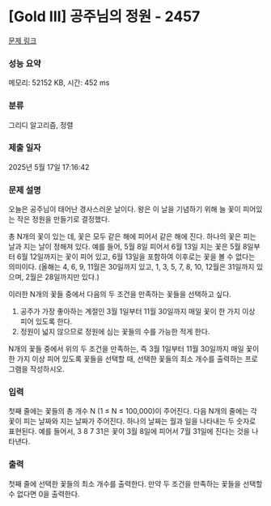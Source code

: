 # [Gold III] 공주님의 정원 - 2457 

[문제 링크](https://www.acmicpc.net/problem/2457) 

### 성능 요약

메모리: 52152 KB, 시간: 452 ms

### 분류

그리디 알고리즘, 정렬

### 제출 일자

2025년 5월 17일 17:16:42

### 문제 설명

<p>오늘은 공주님이 태어난 경사스러운 날이다. 왕은 이 날을 기념하기 위해 늘 꽃이 피어있는 작은 정원을 만들기로 결정했다.</p>

<p>총 N개의 꽃이 있는 데, 꽃은 모두 같은 해에 피어서 같은 해에 진다. 하나의 꽃은 피는 날과 지는 날이 정해져 있다. 예를 들어, 5월 8일 피어서 6월 13일 지는 꽃은 5월 8일부터 6월 12일까지는 꽃이 피어 있고, 6월 13일을 포함하여 이후로는 꽃을 볼 수 없다는 의미이다. (올해는 4, 6, 9, 11월은 30일까지 있고, 1, 3, 5, 7, 8, 10, 12월은 31일까지 있으며, 2월은 28일까지만 있다.)</p>

<p>이러한 N개의 꽃들 중에서 다음의 두 조건을 만족하는 꽃들을 선택하고 싶다.</p>

<ol>
	<li>공주가 가장 좋아하는 계절인 3월 1일부터 11월 30일까지 매일 꽃이 한 가지 이상 피어 있도록 한다.</li>
	<li>정원이 넓지 않으므로 정원에 심는 꽃들의 수를 가능한 적게 한다. </li>
</ol>

<p>N개의 꽃들 중에서 위의 두 조건을 만족하는, 즉 3월 1일부터 11월 30일까지 매일 꽃이 한 가지 이상 피어 있도록 꽃들을 선택할 때, 선택한 꽃들의 최소 개수를 출력하는 프로그램을 작성하시오. </p>

### 입력 

 <p>첫째 줄에는 꽃들의 총 개수 N (1 ≤ N ≤ 100,000)이 주어진다. 다음 N개의 줄에는 각 꽃이 피는 날짜와 지는 날짜가 주어진다. 하나의 날짜는 월과 일을 나타내는 두 숫자로 표현된다. 예를 들어서, 3 8 7 31은 꽃이 3월 8일에 피어서 7월 31일에 진다는 것을 나타낸다. </p>

### 출력 

 <p>첫째 줄에 선택한 꽃들의 최소 개수를 출력한다. 만약 두 조건을 만족하는 꽃들을 선택할 수 없다면 0을 출력한다.</p>

